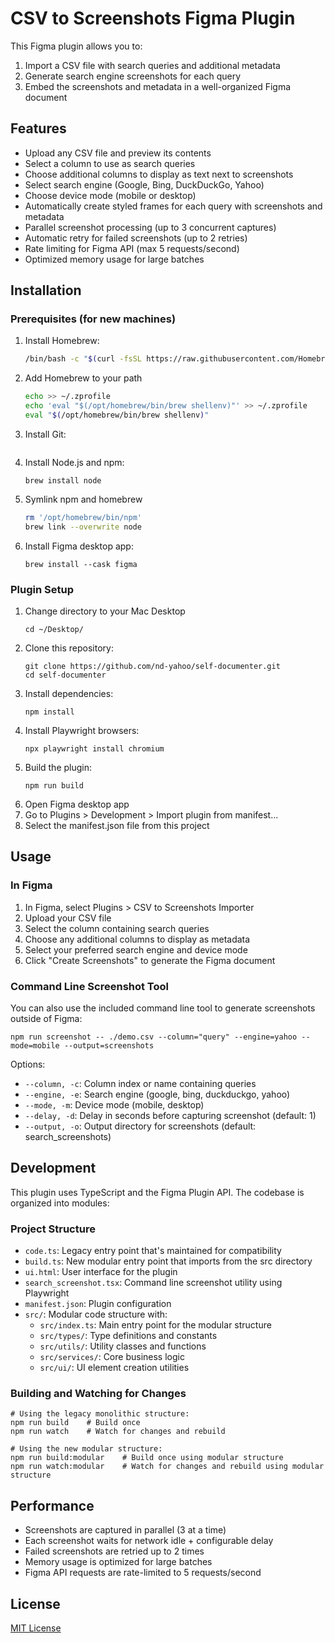 # CSV to Screenshots Figma Plugin

This Figma plugin allows you to:
1. Import a CSV file with search queries and additional metadata
2. Generate search engine screenshots for each query
3. Embed the screenshots and metadata in a well-organized Figma document

## Features

- Upload any CSV file and preview its contents
- Select a column to use as search queries
- Choose additional columns to display as text next to screenshots
- Select search engine (Google, Bing, DuckDuckGo, Yahoo)
- Choose device mode (mobile or desktop)
- Automatically create styled frames for each query with screenshots and metadata
- Parallel screenshot processing (up to 3 concurrent captures)
- Automatic retry for failed screenshots (up to 2 retries)
- Rate limiting for Figma API (max 5 requests/second)
- Optimized memory usage for large batches

## Installation

### Prerequisites (for new machines)

1. Install Homebrew:
   ```bash
   /bin/bash -c "$(curl -fsSL https://raw.githubusercontent.com/Homebrew/install/HEAD/install.sh)"
   ```
2. Add Homebrew to your path
   ```bash
   echo >> ~/.zprofile
   echo 'eval "$(/opt/homebrew/bin/brew shellenv)"' >> ~/.zprofile
   eval "$(/opt/homebrew/bin/brew shellenv)"
   ```
3. Install Git:
   ```   brew install git
   ```
4. Install Node.js and npm:
   ```
   brew install node
   ```
5. Symlink npm and homebrew
   ```bash
   rm '/opt/homebrew/bin/npm'
   brew link --overwrite node
   ```
6. Install Figma desktop app:
   ```
   brew install --cask figma
   ```

### Plugin Setup

1. Change directory to your Mac Desktop
   ```
   cd ~/Desktop/
   ```
2. Clone this repository: 
   ```
   git clone https://github.com/nd-yahoo/self-documenter.git
   cd self-documenter
   ```
3. Install dependencies:
   ```
   npm install
   ```
4. Install Playwright browsers:
   ```
   npx playwright install chromium
   ```
5. Build the plugin:
   ```
   npm run build
   ```
6. Open Figma desktop app
7. Go to Plugins > Development > Import plugin from manifest...
8. Select the manifest.json file from this project

## Usage

### In Figma

1. In Figma, select Plugins > CSV to Screenshots Importer
2. Upload your CSV file
3. Select the column containing search queries
4. Choose any additional columns to display as metadata
5. Select your preferred search engine and device mode
6. Click "Create Screenshots" to generate the Figma document

### Command Line Screenshot Tool

You can also use the included command line tool to generate screenshots outside of Figma:

```
npm run screenshot -- ./demo.csv --column="query" --engine=yahoo --mode=mobile --output=screenshots
```

Options:
- `--column, -c`: Column index or name containing queries
- `--engine, -e`: Search engine (google, bing, duckduckgo, yahoo)
- `--mode, -m`: Device mode (mobile, desktop)
- `--delay, -d`: Delay in seconds before capturing screenshot (default: 1)
- `--output, -o`: Output directory for screenshots (default: search_screenshots)

## Development

This plugin uses TypeScript and the Figma Plugin API. The codebase is organized into modules:

### Project Structure

- `code.ts`: Legacy entry point that's maintained for compatibility
- `build.ts`: New modular entry point that imports from the src directory
- `ui.html`: User interface for the plugin
- `search_screenshot.tsx`: Command line screenshot utility using Playwright
- `manifest.json`: Plugin configuration
- `src/`: Modular code structure with:
  - `src/index.ts`: Main entry point for the modular structure
  - `src/types/`: Type definitions and constants
  - `src/utils/`: Utility classes and functions
  - `src/services/`: Core business logic
  - `src/ui/`: UI element creation utilities

### Building and Watching for Changes

```
# Using the legacy monolithic structure:
npm run build    # Build once
npm run watch    # Watch for changes and rebuild

# Using the new modular structure:
npm run build:modular    # Build once using modular structure
npm run watch:modular    # Watch for changes and rebuild using modular structure
```

## Performance

- Screenshots are captured in parallel (3 at a time)
- Each screenshot waits for network idle + configurable delay
- Failed screenshots are retried up to 2 times
- Memory usage is optimized for large batches
- Figma API requests are rate-limited to 5 requests/second

## License

[MIT License](LICENSE)


